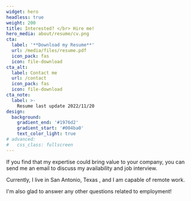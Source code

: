 ```yaml
---
widget: hero
headless: true
weight: 200
title: Interested? </br> Hire me!
hero_media: about/resume/cv.png
cta:
  label: '**Download my Resume**'
  url: /media/files/resume.pdf
  icon_pack: fas
  icon: file-download
cta_alt:
  label: Contact me
  url: /contact
  icon_pack: fas
  icon: file-download
cta_note:
  label: >-
    Resume last update 2022/11/20
design:
  background:
    gradient_end: '#1976d2'
    gradient_start: '#004ba0'
    text_color_light: true
# advanced:
#   css_class: fullscreen
---
```


If you find that my expertise could bring value to your company, you can send me an email to discuss my availability and job interview.

Currently, I live in San Antonio, Texas , and I am capable of remote work.

I'm also glad to answer any other questions related to employment!
